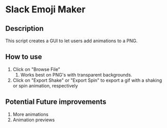 # Slack Emoji Maker
## Description
This script creates a GUI to let users add animations to a PNG. 

## How to use
1. Click on "Browse File"
   1. Works best on PNG's with transparent backgrounds.
2. Click on "Export Shake" or "Export Spin" to export a gif with a shaking or spin animation, respectively

## Potential Future improvements
1. More animations
2. Animation previews